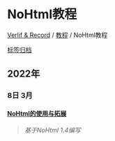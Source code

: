 # NoHtml教程

[Verlif & Record](../index.md) / [教程](教程.md) / NoHtml教程

[标签归档](../tags.md)

## __2022年__

### 8日 __3月__

#### [NoHtml的使用与拓展](../docs/教程/NoHtml教程/NoHtml的使用与拓展.md)

> *基于NoHtml 1.4编写*

